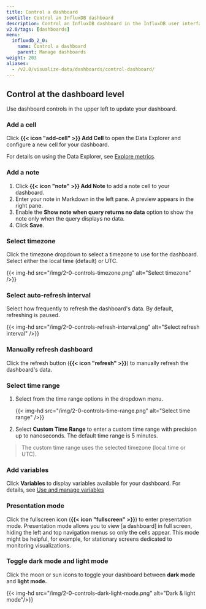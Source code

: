 ```yaml
---
title: Control a dashboard
seotitle: Control an InfluxDB dashboard
description: Control an InfluxDB dashboard in the InfluxDB user interface (UI).
v2.0/tags: [dashboards]
menu:
  influxdb_2_0:
    name: Control a dashboard
    parent: Manage dashboards
weight: 203
aliases:
  - /v2.0/visualize-data/dashboards/control-dashboard/
---
```


## Control at the dashboard level

Use dashboard controls in the upper left to update your dashboard.

### Add a cell

Click **{{< icon "add-cell" >}} Add Cell** to open the Data Explorer and configure a new cell for your dashboard.

For details on using the Data Explorer, see [Explore metrics](/v2.0/visualize-data/explore-metrics/).

### Add a note

1. Click **{{< icon "note" >}} Add Note** to add a note cell to your dashboard.
2. Enter your note in Markdown in the left pane. A preview appears in the right pane.
3. Enable the **Show note when query returns no data** option to show the note only when the query displays no data.
4. Click **Save**.

### Select timezone

Click the timezone dropdown to select a timezone to use for the dashboard. Select either the local time (default) or UTC.

{{< img-hd src="/img/2-0-controls-timezone.png" alt="Select timezone" />}}

### Select auto-refresh interval

Select how frequently to refresh the dashboard's data. By default, refreshing is paused.

{{< img-hd src="/img/2-0-controls-refresh-interval.png" alt="Select refresh interval" />}}

### Manually refresh dashboard

Click the refresh button (**{{< icon "refresh" >}}**) to manually refresh the dashboard's data.

### Select time range

1. Select from the time range options in the dropdown menu.

    {{< img-hd src="/img/2-0-controls-time-range.png" alt="Select time range" />}}

2. Select **Custom Time Range** to enter a custom time range with precision up to nanoseconds.
The default time range is 5 minutes.

  > The custom time range uses the selected timezone (local time or UTC).

### Add variables

Click **Variables** to display variables available for your dashboard. For details, see [Use and manage variables](/v2.0/visualize-data/variables/)

### Presentation mode

Click the fullscreen icon (**{{< icon "fullscreen" >}}**) to enter presentation mode. Presentation mode allows you to view [a dashboard] in full screen, hiding the left and top navigation menus so only the cells appear. This mode might be helpful, for example, for stationary screens dedicated to monitoring visualizations.

### Toggle dark mode and light mode
Click the moon or sun icons to toggle your dashboard between **dark mode** and **light mode.**

{{< img-hd src="/img/2-0-controls-dark-light-mode.png" alt="Dark & light mode"/>}}
